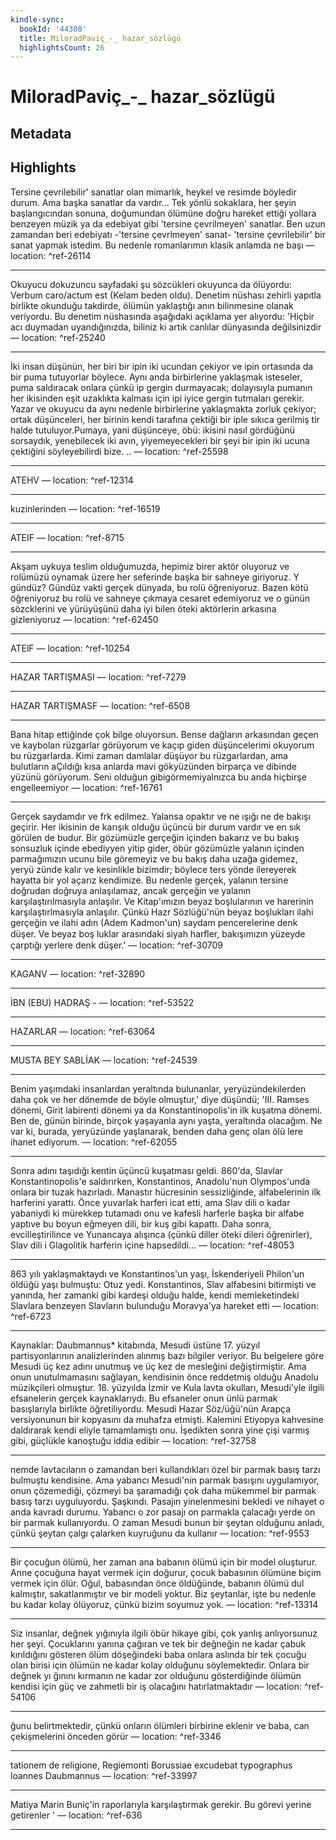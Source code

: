 ```yaml
---
kindle-sync:
  bookId: '44308'
  title: MiloradPaviç_-_ hazar_sözlügü
  highlightsCount: 26
---
```

# MiloradPaviç_-_ hazar_sözlügü
## Metadata


## Highlights
Tersine çevrilebilir' sanatlar olan mimarlık, heykel ve resimde böyledir durum. Ama başka sanatlar da vardır... Tek yönlü sokaklara, her şeyin başlangıcından sonuna, doğumundan ölümüne doğru hareket ettiği yollara benzeyen müzik ya da edebiyat gibi 'tersine çevrilmeyen' sanatlar. Ben uzun zamandan beri edebiyatı -'tersine çevrlmeyen' sanat- 'tersine çevrilebilir' bir sanat yapmak istedim. Bu nedenle romanlarımın klasik anlamda ne başı — location: []() ^ref-26114

---
Okuyucu dokuzuncu sayfadaki şu sözcükleri okuyunca da ölüyordu: Verbum caro/actum est (Kelam beden oldu). Denetim nüshası zehirli yapıtla birlikte okunduğu takdirde, ölümün yaklaştığı anın bilinmesine olanak veriyordu. Bu denetim nüshasında aşağıdaki açıklama yer alıyordu: 'Hiçbir acı duymadan uyandığınızda, biliniz ki artık canlılar dünyasında değilsinizdir — location: []() ^ref-25240

---
İki insan düşünün, her biri bir ipin iki ucundan çekiyor ve ipin ortasında da bir puma tutuyorlar böylece. Aynı anda birbirlerine yaklaşmak isteseler, puma saldıracak onlara çünkü ip gergin durmayacak; dolayısıyla pumanın her ikisinden eşit uzaklıkta kalması için ipi iyice gergin tutmaları gerekir. Yazar ve okuyucu da aynı nedenle birbirlerine yaklaşmakta zorluk çekiyor; ortak düşünceleri, her birinin kendi tarafına çektiği bir iple sıkıca gerilmiş tir halde tutuluyor.Pumaya, yani düşünceye, öbü: ikisini nasıl gördüğünü sorsaydık, yenebilecek iki avın, yiyemeyecekleri bir şeyi bir ipin iki ucuna çektiğini söyleyebilirdi bize. .. — location: []() ^ref-25598

---
ATEHV — location: []() ^ref-12314

---
kuzinlerinden — location: []() ^ref-16519

---
ATEIF — location: []() ^ref-8715

---
Akşam uykuya teslim olduğumuzda, hepimiz birer aktör oluyoruz ve rolümüzü oynamak üzere her seferinde başka bir sahneye giriyoruz. Y gündüz? Gündüz vakti gerçek dünyada, bu rolü öğreniyoruz. Bazen kötü öğreniyoruz bu rolü ve sahneye çıkmaya cesaret edemiyoruz ve o günün sözcklerini ve yürüyüşünü daha iyi bilen öteki aktörlerin arkasına gizleniyoruz — location: []() ^ref-62450

---
ATElF — location: []() ^ref-10254

---
HAZAR TARTIŞMASI — location: []() ^ref-7279

---
HAZAR TARTIŞMASF — location: []() ^ref-6508

---
Bana hitap ettiğinde çok bilge oluyorsun. Bense dağların arkasından geçen ve kaybolan rüzgarlar görüyorum ve kaçıp giden düşüncelerimi okuyorum bu rüzgarlarda. Kimi zaman damlalar düşüyor bu rüzgarlardan, ama bulutların aÇıldığı kısa anlarda mavi gökyüzünden birparça ve dibinde yüzünü görüyorum. Seni olduğun gibigörmemiyalnızca bu anda hiçbirşe engelleemiyor — location: []() ^ref-16761

---
Gerçek saydamdır ve frk edilmez. Yalansa opaktır ve ne ışığı ne de bakışı geçirir. Her ikisinin de karışık olduğu üçüncü bir durum vardır ve en sık görülen de budur. Bir gözümüzle gerçeğin içinden bakarız ve bu bakış sonsuzluk içinde ebediyyen yitip gider, öbür gözümüzle yalanın içinden parmağımızın ucunu bile göremeyiz ve bu bakış daha uzağa gidemez, yeryü­ zünde kalır ve kesinlikle bizimdir; böylece ters yönde ilereyerek hayatta bir yol açarız kendimize. Bu nedenle gerçek, yalanın tersine doğrudan doğruya anlaşılamaz, ancak gerçeğin ve yalanın karşılaştırılmasıyla anlaşılır. Ve Kitap'ımızın beyaz boşlularının ve harerinin karşılaştırlmasıyla anlaşılır. Çünkü Hazr Sözlüğü'nün beyaz boşlukları ilahi gerçeğin ve ilahi adın (Adem Kadmon'un) saydam pencerelerine denk düşer. Ve beyaz boş­ luklar arasındaki siyah harﬂer, bakışımızın yüzeyde çarptığı yerlere denk düşer.' — location: []() ^ref-30709

---
KAGANV — location: []() ^ref-32890

---
İBN (EBU) HADRAŞ - — location: []() ^ref-53522

---
HAZARLAR — location: []() ^ref-63064

---
MUSTA BEY SABLİAK — location: []() ^ref-24539

---

Benim yaşımdaki insanlardan yeraltında bulunanlar, yeryüzündekilerden daha çok ve her dönemde de böyle olmuştur,' diye düşündü; 'III. Ramses dönemi, Girit labirenti dönemi ya da Konstantinopolis'in ilk kuşatma dönemi. Ben de, günün birinde, birçok yaşayanla aynı yaşta, yeraltında olacağım. Ne var ki, burada, yeryüzünde yaşlanarak, benden daha genç olan ölü­ lere ihanet ediyorum. — location: []() ^ref-62055

---
Sonra adını taşıdığı kentin üçüncü kuşatması geldi. 860'da, Slavlar Konstantinopolis'e saldırırken, Konstantinos, Anadolu'nun Olympos'unda onlara bir tuzak hazırladı. Manastır hücresinin sessizliğinde, alfabelerinin ilk harferini yarattı. Önce yuvarlak harferi icat etti, ama Slav dili o kadar yabaniydi ki mürekkep tutamadı onu ve kafesli harferle başka bir alfabe yaptıve bu boyun eğmeyen dili, bir kuş gibi kapattı. Daha sonra, evcilleştirilince ve Yunancaya alışınca (çünkü diller öteki dileri öğrenirler), Slav dili i Glagolitik harferin içine hapsedildi... — location: []() ^ref-48053

---
863 yılı yaklaşmaktaydı ve Konstantinos'un yaşı, İskenderiyeli Philon'un öldüğü yaşı bulmuştu: Otuz yedi. Konstantinos, Slav alfabesini bitirmişti ve yanında, her zamanki gibi kardeşi olduğu halde, kendi memleketindeki Slavlara benzeyen Slavların bulunduğu Moravya'ya hareket etti — location: []() ^ref-6723

---
Kaynaklar: Daubmannus* kitabında, Mesudi üstüne 17. yüzyıl partisyonlarının analizlerinden alınmış bazı bilgiler veriyor. Bu belgelere göre Mesudi üç kez adını unutmuş ve üç kez de mesleğini değiştirmiştir. Ama onun unutulmamasını sağlayan, kendisinin önce reddetmiş olduğu Anadolu müzikçileri olmuştur. 18. yüzyılda İzmir ve Kula lavta okulları, Mesudi'yle ilgili efsanelerin gerçek kaynaklarıydı. Bu efsaneler onun ünlü parmak basışlarıyla birlikte öğretiliyordu. Mesudi Hazar Söz/üğü'nün Arapça versiyonunun bir kopyasını da muhafza etmişti. Kalemini Etiyopya kahvesine daldırarak kendi eliyle tamamlamıştı onu. İşedikten sonra yine çişi varmış gibi, güçlükle kanoştuğu iddia edibir — location: []() ^ref-32758

---
nemde lavtacıların o zamandan beri kullandıkları özel bir parmak basış tarzı bulmuştu kendisine. Ama yabancı Mesudi'nin parmak basışını uygulamıyor, onun çözemediği, çözmeyi ba­ şaramadığı çok daha mükemmel bir parmak basış tarzı uyguluyordu. Şaşkındı. Pasajın yinelenmesini bekledi ve nihayet o anda kavradı durumu. Yabancı o zor pasajı on parmakla çalacağı yerde on bir parmak kullanıyordu. O zaman Mesudi bunun bir şeytan olduğunu anladı, çünkü şeytan çalgı çalarken kuyruğunu da kullanır — location: []() ^ref-9553

---
Bir çocuğun ölümü, her zaman ana babanın ölümü için bir model oluşturur. Anne çocuğuna hayat vermek için doğurur, çocuk babasının ölümüne biçim vermek için ölür. Oğul, babasından önce öldüğünde, babanın ölümü dul kalmıştır, sakatlanmıştır ve bir modeli yoktur. Biz şeytanlar, işte bu nedenle bu kadar kolay ölüyoruz, çünkü bizim soyumuz yok. — location: []() ^ref-13314

---
Siz insanlar, değnek yığınıyla ilgili öbür hikaye gibi, çok yanlış anlıyorsunuz her şeyi. Çocuklarını yanına çağıran ve tek bir değneğin ne kadar çabuk kırıldığını gösteren ölüm döşeğindeki baba onlara aslında bir tek çocuğu olan birisi için ölümün ne kadar kolay olduğunu söylemektedir. Onlara bir değnek yı­ ğınını kırmanın ne kadar zor olduğunu gösterdiğinde ölümün kendisi için güç ve zahmetli bir iş olacağını hatırlatmaktadır — location: []() ^ref-54106

---
ğunu belirtmektedir, çünkü onların ölümleri birbirine eklenir ve baba, can çekişmelerini önceden görür — location: []() ^ref-3346

---
tationem de religione, Regiemonti Borussiae excudebat typographus loannes Daubmannus — location: []() ^ref-33997

---
Matiya Marin Buniç'in raporlarıyla karşılaştırmak gerekir. Bu görevi yerine getirenler ' — location: []() ^ref-636

---
